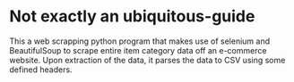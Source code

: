# Not exactly an ubiquitous-guide

This a web scrapping python program that makes use of selenium and BeautifulSoup to scrape entire item category data off an e-commerce website.
Upon extraction of the data, it parses the data to CSV using some defined headers.


